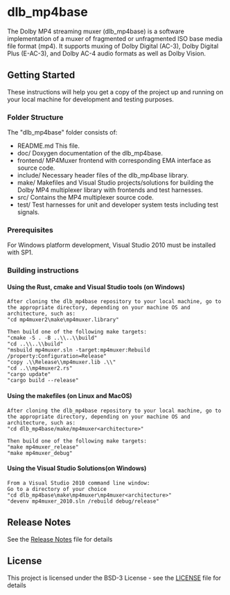 # dlb_mp4base

The Dolby MP4 streaming muxer (dlb_mp4base) is a software implementation of a muxer of fragmented or unfragmented ISO base media file format (mp4). It supports muxing of Dolby Digital (AC-3), Dolby Digital Plus (E-AC-3), and Dolby AC-4 audio formats as well as Dolby Vision.

## Getting Started

These instructions will help you get a copy of the project up and running on your local machine for development and testing purposes.

### Folder Structure

The "dlb_mp4base" folder consists of:

- README.md         This file.
- doc/              Doxygen documentation of the dlb_mp4base.
- frontend/         MP4Muxer frontend with corresponding EMA interface as source code.
- include/          Necessary header files of the dlb_mp4base library.
- make/             Makefiles and Visual Studio projects/solutions for building the Dolby MP4 multiplexer library with frontends and test harnesses.
- src/              Contains the MP4 multiplexer source code.
- test/             Test harnesses for unit and developer system tests including test signals.

### Prerequisites

For Windows platform development, Visual Studio 2010 must be installed with SP1.

### Building instructions

#### Using the Rust, cmake and Visual Studio tools (on Windows)

    After cloning the dlb_mp4base repository to your local machine, go to the appropriate directory, depending on your machine OS and architecture, such as:
    "cd mp4muxer2\make\mp4muxer.library"

    Then build one of the following make targets:
    "cmake -S . -B ..\\..\\build"
    "cd ..\\..\\build"
    "msbuild mp4muxer.sln -target:mp4muxer:Rebuild /property:Configuration=Release"
    "copy .\\Release\\mp4muxer.lib .\\"
    "cd ..\\mp4muxer2.rs"
    "cargo update"
    "cargo build --release"

#### Using the makefiles (on Linux and MacOS)

    After cloning the dlb_mp4base repository to your local machine, go to the appropriate directory, depending on your machine OS and architecture, such as:
    "cd dlb_mp4base/make/mp4muxer<architecture>"

    Then build one of the following make targets:
    "make mp4muxer_release"
    "make mp4muxer_debug"

#### Using the Visual Studio Solutions(on Windows)

    From a Visual Studio 2010 command line window:
    Go to a directory of your choice
    "cd dlb_mp4base\make\mp4muxer\mp4muxer<architecture>"
    "devenv mp4muxer_2010.sln /rebuild debug/release"

## Release Notes

See the [Release Notes](ReleaseNotes.md) file for details

## License

This project is licensed under the BSD-3 License - see the [LICENSE](LICENSE) file for details


